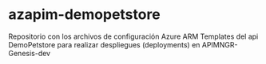 # azapim-demopetstore
Repositorio con los archivos de configuración Azure ARM Templates del api DemoPetstore para realizar despliegues (deployments) en APIMNGR-Genesis-dev

